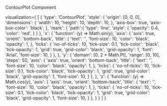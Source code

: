 ContourPlot Component

<ContourPlot 
  style = {d.style}
  mark = {d.mark}
  x = {d.x}
  y = {d.y}
  z = {d.z}
/>


visualization={
  [
    {
      'type': 'ContourPlot',
      'style': {
        'origin': [0, 0, 0],
        'dimensions': {
          'width': 10,
          'height': 10,
          'depth': 10,
        },
        'axis-box': true,
        'axis-box-color': 'black',
      },
      'mark': {
        'path':{
          'type': 'line',
          'style': {
            'opacity': 0.4,
            'color': 'red',
          }
        }
      },
      'x': {
        'function': (y) => Math.sin(y),
        'axis': {
          'axis': true,
          'orient': 'bottom-back',
          'title': {
            'text': '',
            'font-size': 10,
            'color': 'black',
            'opacity': 1,
          },
          'ticks': {
            'no-of-ticks': 10,
            'tick-size': 0.1,
            'tick-color': 'black',
            'tick-opacity': 1,
            'grid': true,
            'grid-color': 'black',
            'grid-opacity': 1,
            'font': 'Arial',
            'font-size': 10,
          }
        },
      },
      'y': {
        'domain': [0, 2 * Math.PI],
        'range': [0, 10],
        'steps': 50,
        'axis': {
          'axis': true,
          'orient': 'bottom-back',
          'title': {
            'text': '',
            'font-size': 10,
            'color': 'black',
            'opacity': 1,
          },
          'ticks': {
            'no-of-ticks': 10,
            'tick-size': 0.1,
            'tick-color': 'black',
            'tick-opacity': 1,
            'grid': true,
            'grid-color': 'black',
            'grid-opacity': 1,
            'font-size': 10,
          }
        },
      },
      'z': {
        'function': (y) => Math.cos(y),
        'axis': {
          'axis': true,
          'orient': 'bottom-back',
          'title': {
            'text': '',
            'font-size': 10,
            'color': 'black',
            'opacity': 1,
          },
          'ticks': {
            'no-of-ticks': 10,
            'tick-size': 0.1,
            'tick-color': 'black',
            'tick-opacity': 1,
            'grid': true,
            'grid-color': 'black',
            'grid-opacity': 1,
            'font-size': 10,
          }
        },
      }
    }
  ]
}
